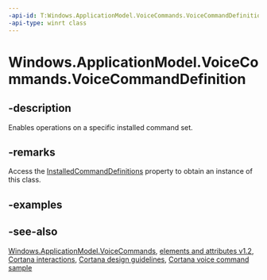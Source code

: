 ```yaml
---
-api-id: T:Windows.ApplicationModel.VoiceCommands.VoiceCommandDefinition
-api-type: winrt class
---
```


<!-- Class syntax.
public class VoiceCommandDefinition : Windows.ApplicationModel.VoiceCommands.IVoiceCommandDefinition
-->

# Windows.ApplicationModel.VoiceCommands.VoiceCommandDefinition

## -description
Enables operations on a specific installed command set.

## -remarks
Access the [InstalledCommandDefinitions](voicecommanddefinitionmanager_installedcommanddefinitions.md) property to obtain an instance of this class.

## -examples

## -see-also
[Windows.ApplicationModel.VoiceCommands](windows_applicationmodel_voicecommands.md), [ elements and attributes v1.2](/uwp/schemas/voicecommands/voice-command-elements-and-attributes-1-2), [Cortana interactions](/windows/apps/design/input/cortana-interactions), [Cortana design guidelines](/windows/apps/design/input/cortana-design-guidelines), [Cortana voice command sample](https://github.com/Microsoft/Windows-universal-samples/tree/master/Samples/CortanaVoiceCommand)
